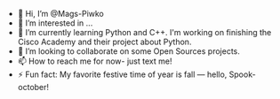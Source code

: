 - 👋 Hi, I’m @Mags-Piwko
- 👀 I’m interested in ...
- 🌱 I’m currently learning Python and C++. I'm working on finishing the Cisco Academy and their project about Python. 
- 💞️ I’m looking to collaborate on some Open Sources projects.
- 📫 How to reach me for now- just text me!
- ⚡ Fun fact: My favorite festive time of year is fall — hello, Spook-october!

<!---
Mags-Piwko/Mags-Piwko is a ✨ special ✨ repository because its `README.md` (this file) appears on your GitHub profile.
You can click the Preview link to take a look at your changes.
--->
